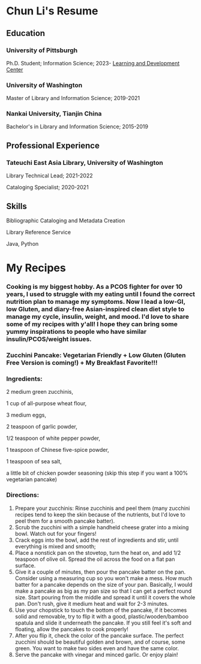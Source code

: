 # Chun Li's Resume
## Education
### University of Pittsburgh 
Ph.D. Student; Information Science; 2023-
[Learning and Development Center](https://www.lrdc.pitt.edu/)
### University of Washington
Master of Library and Information Science; 2019-2021
### Nankai University, Tianjin China
Bachelor's in Library and Information Science; 2015-2019
## Professional Experience
### Tateuchi East Asia Library, University of Washington
Library Technical Lead; 2021-2022


Cataloging Specialist; 2020-2021
## Skills
Bibliographic Cataloging and Metadata Creation


Library Reference Service

Java, Python


# My Recipes
### Cooking is my biggest hobby. As a PCOS fighter for over 10 years, I used to struggle with my eating until I found the correct nutrition plan to manage my symptoms. Now I lead a low-GI, low Gluten, and diary-free Asian-inspired clean diet style to manage my cycle, insulin, weight, and mood. I'd love to share some of my recipes with y'all! I hope they can bring some yummy inspirations to people who have similar insulin/PCOS/weight issues. 
### Zucchini Pancake: Vegetarian Friendly + Low Gluten (Gluten Free Version is coming!) + My Breakfast Favorite!!! 
### Ingredients:

2 medium green zucchinis,

1 cup of all-purpose wheat flour,

3 medium eggs,

2 teaspoon of garlic powder,

1/2 teaspoon of white pepper powder,

1 teaspoon of Chinese five-spice powder,

1 teaspoon of sea salt,

a little bit of chicken powder seasoning (skip this step if you want a 100% vegetarian pancake)
### Directions:
1. Prepare your zucchinis: Rinse zucchinis and peel them (many zucchini recipes tend to keep the skin because of the nutrients, but I'd love to peel them for a smooth pancake batter).
2. Scrub the zucchini with a simple handheld cheese grater into a mixing bowl. Watch out for your fingers!
3. Crack eggs into the bowl, add the rest of ingredients and stir, until everything is mixed and smooth;
4. Place a nonstick pan on the stovetop, turn the heat on, and add 1/2 teaspoon of olive oil. Spread the oil across the food on a flat pan surface. 
5. Give it a couple of minutes, then pour the pancake batter on the pan. Consider using a measuring cup so you won't make a mess. How much batter for a pancake depends on the size of your pan. Basically, I would make a pancake as big as my pan size so that I can get a perfect round size. Start pouring from the middle and spread it until it covers the whole pan. Don't rush, give it medium heat and wait for 2-3 minutes.
6. Use your chopstick to touch the bottom of the pancake, if it becomes solid and removable, try to flip it with a good, plastic/wooden/bamboo spatula and slide it underneath the pancake. If you still feel it's soft and floating, allow the pancakes to cook properly!
7. After you flip it, check the color of the pancake surface. The perfect zucchini should be beautiful golden and brown, and of course, some green. You want to make two sides even and have the same color.
8. Serve the pancake with vinegar and minced garlic. Or enjoy plain!



